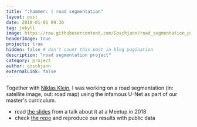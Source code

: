 ```yaml
---
title: ":hammer: | road segmentation"
layout: post
date: 2018-01-01 09:30
tag: jekyll
image: https://raw.githubusercontent.com/Goschjann/road_segmentation_project/master/figures/niceresult27.png
headerImage: true
projects: true
hidden: false # don't count this post in blog pagination
description: "road segmentation project"
category: project
author: goschjann
externalLink: false
---
```


Together with [Niklas Klein](https://de.linkedin.com/in/niklas-klein), I was working on a road segmentation (in: satellite image, out: road map) using the infamous U-Net as part of our master's curriculum. 

* read [the slides](https://github.com/Goschjann/road_segmentation_project/blob/master/slides/talk_datageeks_meetup.pdf) from a talk about it at a Meetup in 2018 
* check [the repo](https://github.com/Goschjann/road_segmentation_project) and reproduce our results with public data